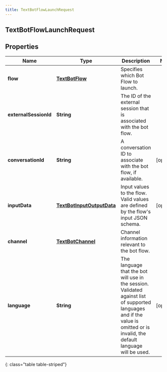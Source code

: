 ```yaml
---
title: TextBotFlowLaunchRequest
---
```

## TextBotFlowLaunchRequest


## Properties

| Name | Type | Description | Notes |
| ------------ | ------------- | ------------- | ------------- |
| **flow** | <!----><!---->[**TextBotFlow**](TextBotFlow.html)<!----> | Specifies which Bot Flow to launch. |  |
| **externalSessionId** | <!----><!---->**String**<!----> | The ID of the external session that is associated with the bot flow. |  |
| **conversationId** | <!----><!---->**String**<!----> | A conversation ID to associate with the bot flow, if available. |  [optional] |
| **inputData** | <!----><!---->[**TextBotInputOutputData**](TextBotInputOutputData.html)<!----> | Input values to the flow. Valid values are defined by the flow's input JSON schema. |  [optional] |
| **channel** | <!----><!---->[**TextBotChannel**](TextBotChannel.html)<!----> | Channel information relevant to the bot flow. |  |
| **language** | <!----><!---->**String**<!----> | The language that the bot will use in the session. Validated against list of supported languages and if the value is omitted or is invalid, the default language will be used. |  [optional] |
{: class="table table-striped"}



